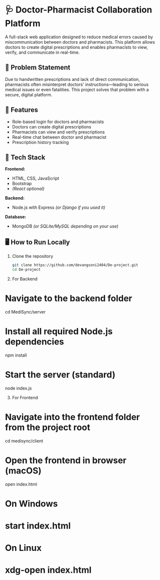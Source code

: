 # 🩺 Doctor-Pharmacist Collaboration Platform

A full-stack web application designed to reduce medical errors caused by miscommunication between doctors and pharmacists. This platform allows doctors to create digital prescriptions and enables pharmacists to view, verify, and communicate in real-time.

## 📌 Problem Statement
Due to handwritten prescriptions and lack of direct communication, pharmacists often misinterpret doctors' instructions—leading to serious medical issues or even fatalities. This project solves that problem with a secure, digital platform.

## 🚀 Features
- Role-based login for doctors and pharmacists  
- Doctors can create digital prescriptions  
- Pharmacists can view and verify prescriptions  
- Real-time chat between doctor and pharmacist  
- Prescription history tracking  

## 🔧 Tech Stack

**Frontend:**  
- HTML, CSS, JavaScript  
- Bootstrap  
- *(React optional)*

**Backend:**  
- Node.js with Express *(or Django if you used it)*

**Database:**  
- MongoDB *(or SQLite/MySQL depending on your use)*

## 🖥️ How to Run Locally

1. Clone the repository
   ```bash
   git clone https://github.com/devangsoni2404/De-project.git
   cd De-project


2. For Backend
# Navigate to the backend folder
cd MediSync/server

# Install all required Node.js dependencies
npm install

# Start the server (standard)
node index.js


3. For Frontend
# Navigate into the frontend folder from the project root
cd medisync/client

# Open the frontend in browser (macOS)
open index.html

# On Windows
# start index.html

# On Linux
# xdg-open index.html


